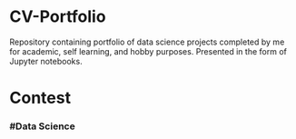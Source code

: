 # CV-Portfolio
Repository containing portfolio of data science projects completed by me for academic, self learning, and hobby purposes. Presented in the form of Jupyter notebooks.
# Contest
### #Data Science
